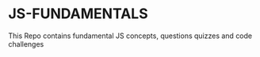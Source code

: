 # JS-FUNDAMENTALS
This Repo contains fundamental JS concepts, questions quizzes and code challenges 
